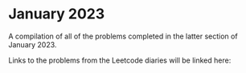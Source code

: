 # January 2023

A compilation of all of the problems completed in the latter section of January 2023. 

Links to the problems from the Leetcode diaries will be linked here:
